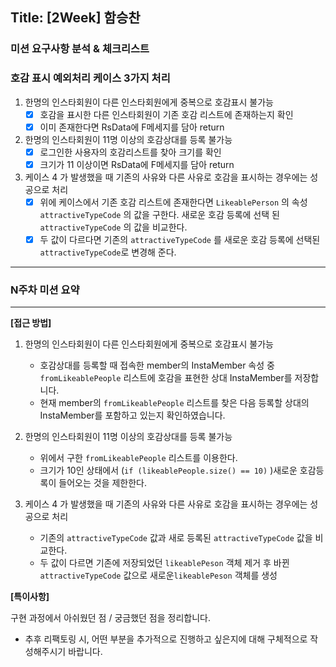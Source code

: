## Title: [2Week] 함승찬

### 미션 요구사항 분석 & 체크리스트

### 호감 표시 예외처리 케이스 3가지 처리

1. 한명의 인스타회원이 다른 인스타회원에게 중복으로 호감표시 불가능
    - [x]  호감을 표시한 다른 인스타회원이 기존 호감 리스트에 존재하는지 확인
    - [x]  이미 존재한다면 RsData에 F메세지를 담아 return
2. 한명의 인스타회원이 11명 이상의 호감상대를 등록 불가능
   - [x]  로그인한 사용자의 호감리스트를 찾아 크기를 확인
   - [x]  크기가 11 이상이면 RsData에 F메세지를 담아 return
3. 케이스 4 가 발생했을 때 기존의 사유와 다른 사유로 호감을 표시하는 경우에는 성공으로 처리
   - [x]  위에 케이스에서 기존 호감 리스트에 존재한다면 `LikeablePerson` 의 속성 `attractiveTypeCode` 의 값을 구한다. 새로운 호감 등록에 선택 된 `attractiveTypeCode` 의 값을 비교한다.
   - [x]  두 값이 다르다면 기존의 `attractiveTypeCode` 를 새로운 호감 등록에 선택된`attractiveTypeCode`로 변경해 준다.
---

### N주차 미션 요약

---

**[접근 방법]**

1. 한명의 인스타회원이 다른 인스타회원에게 중복으로 호감표시 불가능
   - 호감상대를 등록할 때 접속한 member의 InstaMember 속성 중  `fromLikeablePeople` 리스트에 호감을 표현한 상대 InstaMember를 저장합니다.
   - 현재 member의 `fromLikeablePeople` 리스트를 찾은 다음 등록할 상대의 InstaMember를 포함하고 있는지 확인하였습니다.

2. 한명의 인스타회원이 11명 이상의 호감상대를 등록 불가능
   - 위에서 구한 `fromLikeablePeople` 리스트를 이용한다.
   - 크기가 10인 상태에서 (`if (likeablePeople.size() == 10)` )새로운 호감등록이 들어오는 것을 제한한다.

3. 케이스 4 가 발생했을 때 기존의 사유와 다른 사유로 호감을 표시하는 경우에는 성공으로 처리
   - 기존의 `attractiveTypeCode` 값과 새로 등록된  `attractiveTypeCode` 값을 비교한다.
   - 두 값이 다르면 기존에 저장되었던 `likeablePeson`  객체 제거 후 바뀐 `attractiveTypeCode` 값으로 새로운`likeablePeson` 객체를 생성

**[특이사항]**

구현 과정에서 아쉬웠던 점 / 궁금했던 점을 정리합니다.

- 추후 리팩토링 시, 어떤 부분을 추가적으로 진행하고 싶은지에 대해 구체적으로 작성해주시기 바랍니다.